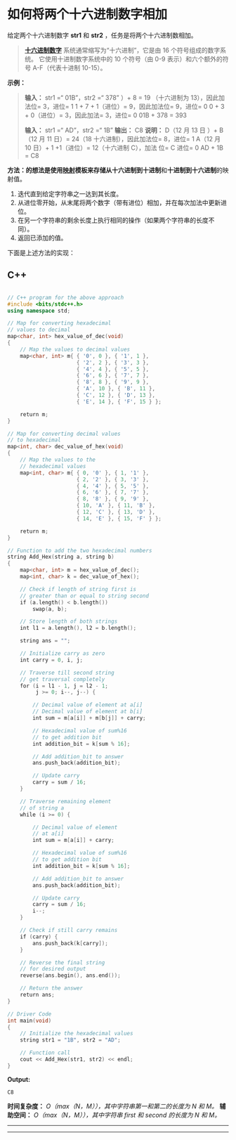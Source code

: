 # 如何将两个十六进制数字相加

给定两个十六进制数字 **str1** 和 **str2** ，任务是将两个十六进制数相加。

> **[十六进制数字](https://www.geeksforgeeks.org/arithmetic-operations-of-hexadecimal-numbers/)** 系统通常缩写为“十六进制”，它是由 16 个符号组成的数字系统。 它使用十进制数字系统中的 10 个符号（由 0-9 表示）和六个额外的符号 A-F（代表十进制 10-15）。

**示例：**

> **输入：** str1 =“ 01B”，str2 =“ 378” ）+ 8 = 19 （十六进制为 13），因此加法位= 3，进位= 1
> 1 + 7 + 1（进位）= 9，因此加法位= 9，进位= 0
> 0 + 3 + 0（进位）= 3，因此加法= 3，进位= 0
> 01B + 378 = 393
> 
> **输入：** str1 =“ AD”，str2 =“ 1B”
> **输出：** C8
> **说明：**
> D（12 月 13 日 ）+ B（12 月 11 日）= 24（18 十六进制），因此加法位= 8，进位= 1
> A（12 月 10 日）+ 1 +1（进位）= 12（十六进制 C），加法 位= C 进位= 0
> AD + 1B = C8

**方法：**的想法是使用[映射](http://www.geeksforgeeks.org/map-associative-containers-the-c-standard-template-library-stl/)模板来存储从**十六进制到十进制**和**十进制到十六进制**的映射值。

1.  迭代直到给定字符串之一达到其长度。
2.  从进位零开始，从末尾将两个数字（带有进位）相加，并在每次加法中更新进位。
3.  在另一个字符串的剩余长度上执行相同的操作（如果两个字符串的长度不同）。
4.  返回已添加的值。

下面是上述方法的实现：

## C++

```cpp

// C++ program for the above approach 
#include <bits/stdc++.h> 
using namespace std; 

// Map for converting hexadecimal 
// values to decimal 
map<char, int> hex_value_of_dec(void) 
{ 
    // Map the values to decimal values 
    map<char, int> m{ { '0', 0 }, { '1', 1 },  
                      { '2', 2 }, { '3', 3 },  
                      { '4', 4 }, { '5', 5 },  
                      { '6', 6 }, { '7', 7 },  
                      { '8', 8 }, { '9', 9 },  
                      { 'A', 10 }, { 'B', 11 },  
                      { 'C', 12 }, { 'D', 13 },  
                      { 'E', 14 }, { 'F', 15 } }; 

    return m; 
} 

// Map for converting decimal values 
// to hexadecimal 
map<int, char> dec_value_of_hex(void) 
{ 
    // Map the values to the 
    // hexadecimal values 
    map<int, char> m{ { 0, '0' }, { 1, '1' },  
                      { 2, '2' }, { 3, '3' },  
                      { 4, '4' }, { 5, '5' },  
                      { 6, '6' }, { 7, '7' },  
                      { 8, '8' }, { 9, '9' },  
                      { 10, 'A' }, { 11, 'B' },  
                      { 12, 'C' }, { 13, 'D' },  
                      { 14, 'E' }, { 15, 'F' } }; 

    return m; 
} 

// Function to add the two hexadecimal numbers 
string Add_Hex(string a, string b) 
{ 
    map<char, int> m = hex_value_of_dec(); 
    map<int, char> k = dec_value_of_hex(); 

    // Check if length of string first is 
    // greater than or equal to string second 
    if (a.length() < b.length()) 
        swap(a, b); 

    // Store length of both strings 
    int l1 = a.length(), l2 = b.length(); 

    string ans = ""; 

    // Initialize carry as zero 
    int carry = 0, i, j; 

    // Traverse till second string 
    // get traversal completely 
    for (i = l1 - 1, j = l2 - 1; 
         j >= 0; i--, j--) { 

        // Decimal value of element at a[i] 
        // Decimal value of element at b[i] 
        int sum = m[a[i]] + m[b[j]] + carry; 

        // Hexadecimal value of sum%16 
        // to get addition bit 
        int addition_bit = k[sum % 16]; 

        // Add addition_bit to answer 
        ans.push_back(addition_bit); 

        // Update carry 
        carry = sum / 16; 
    } 

    // Traverse remaining element 
    // of string a 
    while (i >= 0) { 

        // Decimal value of element 
        // at a[i] 
        int sum = m[a[i]] + carry; 

        // Hexadecimal value of sum%16 
        // to get addition bit 
        int addition_bit = k[sum % 16]; 

        // Add addition_bit to answer 
        ans.push_back(addition_bit); 

        // Update carry 
        carry = sum / 16; 
        i--; 
    } 

    // Check if still carry remains 
    if (carry) { 
        ans.push_back(k[carry]); 
    } 

    // Reverse the final string 
    // for desired output 
    reverse(ans.begin(), ans.end()); 

    // Return the answer 
    return ans; 
} 

// Driver Code 
int main(void) 
{ 
    // Initialize the hexadecimal values 
    string str1 = "1B", str2 = "AD"; 

    // Function call 
    cout << Add_Hex(str1, str2) << endl; 
} 

```

**Output:**

```
C8

```

**时间复杂度：** *O（max（N，M）），其中字符串第一和第二的长度为 N 和 M。*
**辅助空间：** *O（max（N，M）），其中字符串 first 和 second 的长度为 N 和 M。*



* * *

* * *




